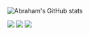 ![Abraham's GitHub stats](https://github-readme-stats.vercel.app/api?username=ham-ai&show_icons=true&theme=dracula)

<div>
<img src="https://img.shields.io/badge/HTML5-E34F26?style=for-the-badge&logo=html5&logoColor=white" ></img>
<img src="https://img.shields.io/badge/CSS3-1572B6?style=for-the-badge&logo=css3&logoColor=white" ></img>
<img src="https://img.shields.io/badge/JavaScript-F7DF1E?style=for-the-badge&logo=javascript&logoColor=black" ></img>
</div>
